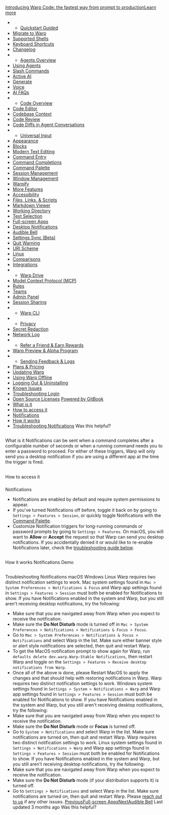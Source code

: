 [Introducing Warp Code: the fastest way from prompt to productionLearn more ](https://www.warp.dev/blog/introducing-warp-code-prompt-to-prod)
 * * [Quickstart Guided](/)
 * [Migrate to Warp](/getting-started/migrate-to-warp)
 * [Supported Shells](/getting-started/supported-shells)
 * [Keyboard Shortcuts](/getting-started/keyboard-shortcuts)
 * [Changelog](/getting-started/changelog)
 * * [Agents Overview](/agents/agents-overview)
 * [Using Agents](/agents/using-agents)
 * [Slash Commands](/agents/slash-commands)
 * [Active AI](/agents/active-ai)
 * [Generate](/agents/generate)
 * [Voice](/agents/voice)
 * [AI FAQs](/agents/ai-faqs)
 * * [Code Overview](/code/code-overview)
 * [Code Editor](/code/code-editor)
 * [Codebase Context](/code/codebase-context)
 * [Code Review](/code/code-review)
 * [Code Diffs in Agent Conversations](/code/reviewing-code)
 * * [Universal Input](/terminal/universal-input)
 * [Appearance](/terminal/appearance)
 * [Blocks](/terminal/blocks)
 * [Modern Text Editing](/terminal/editor)
 * [Command Entry](/terminal/entry)
 * [Command Completions](/terminal/command-completions)
 * [Command Palette](/terminal/command-palette)
 * [Session Management](/terminal/sessions)
 * [Window Management](/terminal/windows)
 * [Warpify](/terminal/warpify)
 * [More Features](/terminal/more-features)
 * [Accessibility](/terminal/more-features/accessibility)
 * [Files, Links, & Scripts](/terminal/more-features/files-and-links)
 * [Markdown Viewer](/terminal/more-features/markdown-viewer)
 * [Working Directory](/terminal/more-features/working-directory)
 * [Text Selection](/terminal/more-features/text-selection)
 * [Full-screen Apps](/terminal/more-features/full-screen-apps)
 * [Desktop Notifications](/terminal/more-features/notifications)
 * [Audible Bell](/terminal/more-features/audible-bell)
 * [Settings Sync (Beta)](/terminal/more-features/settings-sync)
 * [Quit Warning](/terminal/more-features/quit-warning)
 * [URI Scheme](/terminal/more-features/uri-scheme)
 * [Linux](/terminal/more-features/linux)
 * [Comparisons](/terminal/comparisons)
 * [Integrations](/terminal/integrations-and-plugins)
 * * [Warp Drive](/knowledge-and-collaboration/warp-drive)
 * [Model Context Protocol (MCP)](/knowledge-and-collaboration/mcp)
 * [Rules](/knowledge-and-collaboration/rules)
 * [Teams](/knowledge-and-collaboration/teams)
 * [Admin Panel](/knowledge-and-collaboration/admin-panel)
 * [Session Sharing](/knowledge-and-collaboration/session-sharing)
 * * [Warp CLI](/developers/cli)
 * * [Privacy](/privacy/privacy)
 * [Secret Redaction](/privacy/secret-redaction)
 * [Network Log](/privacy/network-log)
 * * [Refer a Friend & Earn Rewards](/community/refer-a-friend)
 * [Warp Preview & Alpha Program](/community/warp-preview-and-alpha-program)
 * * [Sending Feedback & Logs](/support-and-billing/sending-us-feedback)
 * [Plans & Pricing](/support-and-billing/plans-and-pricing)
 * [Updating Warp](/support-and-billing/updating-warp)
 * [Using Warp Offline](/support-and-billing/using-warp-offline)
 * [Logging Out & Uninstalling](/support-and-billing/uninstalling-warp)
 * [Known Issues](/support-and-billing/known-issues)
 * [Troubleshooting Login](/support-and-billing/troubleshooting-login-issues)
 * [Open Source Licenses](/support-and-billing/licenses)
[Powered by GitBook](https://www.gitbook.com/?utm_source=content&utm_medium=trademark&utm_campaign=-MbqIgTw17KQvq_DQuRr)
 * [What is it](#what-is-it)
 * [How to access it](#how-to-access-it)
 * [Notifications](#notifications)
 * [How it works](#how-it-works)
 * [Troubleshooting Notifications](#troubleshooting-notifications)
Was this helpful?
## 
[](#what-is-it)
What is it
Notifications can be sent when a command completes after a configurable number of seconds or when a running command needs you to enter a password to proceed. For either of these triggers, Warp will only send you a desktop notification if you are using a different app at the time the trigger is fired.
## 
[](#how-to-access-it)
How to access it
### 
[](#notifications)
Notifications
 * Notifications are enabled by default and require system permissions to appear.
 * If you've turned Notifications off before, toggle it back on by going to `Settings > Features > Session`, or quickly toggle Notifications with the [Command Palette](/terminal/command-palette).
 * Customize Notification triggers for long-running commands or password prompts by going to `Settings > Features`.
On macOS, you will want to **Allow** or **Accept** the request so that Warp can send you desktop notifications. If you accidentally denied it or would like to re-enable Notifications later, check the [troubleshooting guide below](/terminal/more-features/notifications#troubleshooting-notifications).
## 
[](#how-it-works)
How it works
Notifications Demo
## 
[](#troubleshooting-notifications)
Troubleshooting Notifications
macOS
Windows
Linux
Warp requires two distinct notification settings to work. Mac system settings found in `Mac > System Preferences > Notifications & Focus` and Warp app settings found in `Settings > Features > Session` must both be enabled for Notifications to show. If you have Notifications enabled in the system and Warp, but you still aren't receiving desktop notifications, try the following:
 * Make sure that you are navigated away from Warp when you expect to receive the notification.
 * Make sure the **Do Not Disturb** mode is turned off in `Mac > System Preferences > Notifications > Notifications & Focus > Focus`.
 * Go to `Mac > System Preferences > Notifications & Focus > Notifications` and select Warp in the list. Make sure either banner style or alert style notifications are selected, then quit and restart Warp.
 * To get the MacOS notification prompt to show again for Warp, run `defaults delete dev.warp.Warp-Stable Notifications`, then restart Warp and toggle on the `Settings > Features > Receive desktop notifications from Warp`.
 * Once all of the above is done, please Restart MacOS to apply the changes and that should help with restoring notifications in Warp.
Warp requires two distinct notification settings to work. Windows system settings found in `Settings > System > Notifications > Warp` and Warp app settings found in `Settings > Features > Session` must both be enabled for Notifications to show.
If you have Notifications enabled in the system and Warp, but you still aren't receiving desktop notifications, try the following:
 * Make sure that you are navigated away from Warp when you expect to receive the notification.
 * Make sure the **Do Not Disturb** mode or **Focus** is turned off.
 * Go to `System > Notifications` and select Warp in the list. Make sure notifications are turned on, then quit and restart Warp.
Warp requires two distinct notification settings to work. Linux system settings found in `Settings > Notifications > Warp` and Warp app settings found in `Settings > Features > Session` must both be enabled for Notifications to show.
If you have Notifications enabled in the system and Warp, but you still aren't receiving desktop notifications, try the following:
 * Make sure that you are navigated away from Warp when you expect to receive the notification.
 * Make sure the **Do Not Disturb** mode (if your distribution supports it) is turned off.
 * Go to `Settings > Notifications` and select Warp in the list. Make sure notifications are turned on, then quit and restart Warp.
Please [reach out to us](/support-and-billing/sending-us-feedback#sending-warp-feedback) if any other issues.
[PreviousFull-screen Apps](/terminal/more-features/full-screen-apps)[NextAudible Bell](/terminal/more-features/audible-bell)
Last updated 3 months ago
Was this helpful?